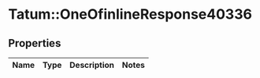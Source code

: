 # Tatum::OneOfinlineResponse40336

## Properties
Name | Type | Description | Notes
------------ | ------------- | ------------- | -------------

